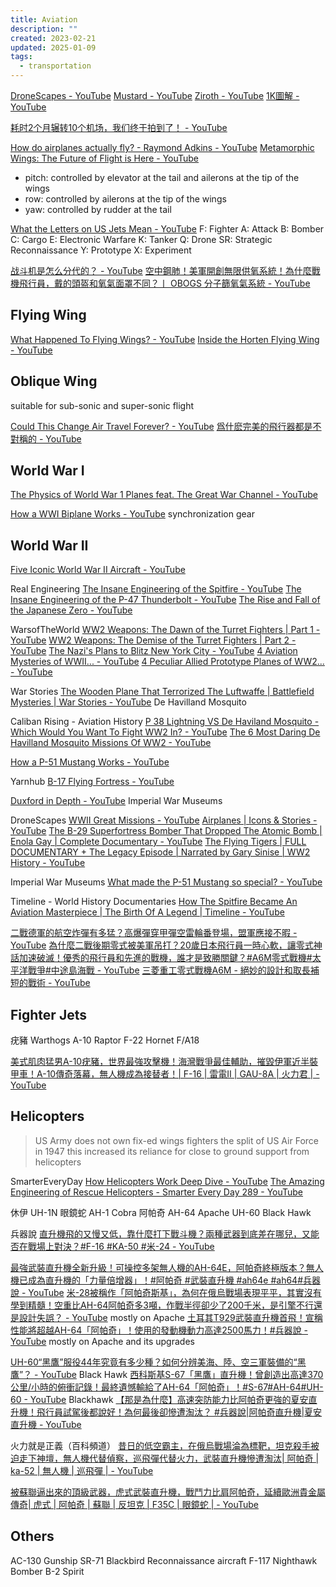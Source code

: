 ```yaml
---
title: Aviation
description: ""
created: 2023-02-21
updated: 2025-01-09
tags:
  - transportation
---
```


[DroneScapes - YouTube](https://www.youtube.com/@Dronescapes)
[Mustard - YouTube](https://www.youtube.com/@MustardChannel)
[Ziroth - YouTube](https://www.youtube.com/@ZirothTech)
[1K圖解 - YouTube](https://www.youtube.com/@1kdoc)

[耗时2个月辗转10个机场，我们终于拍到了！ - YouTube](https://www.youtube.com/watch?v=_gXxi7rbivg)

[How do airplanes actually fly? - Raymond Adkins - YouTube](https://www.youtube.com/watch?v=p4VHMsIuPmk)
[Metamorphic Wings: The Future of Flight is Here - YouTube](https://www.youtube.com/watch?v=OKWurIhfkhQ)

- pitch: controlled by elevator at the tail and ailerons at the tip of the wings
- row: controlled by ailerons at the tip of the wings
- yaw: controlled by rudder at the tail

[What the Letters on US Jets Mean - YouTube](https://www.youtube.com/shorts/oz7hNS12Qmk)
F: Fighter
A: Attack
B: Bomber
C: Cargo
E: Electronic Warfare
K: Tanker
Q: Drone
SR: Strategic Reconnaissance
Y: Prototype
X: Experiment

[战斗机是怎么分代的？ - YouTube](https://www.youtube.com/watch?v=SWxZdodxoYk)
[空中鋼肺！美軍開創無限供氧系統！為什麼戰機飛行員，戴的頭盔和氧氣面罩不同？丨 OBOGS 分子篩氧氣系統 - YouTube](https://www.youtube.com/watch?v=0oZ7NGhOXzU)

## Flying Wing

[What Happened To Flying Wings? - YouTube](https://www.youtube.com/watch?v=dByvPIyIbZE)
[Inside the Horten Flying Wing - YouTube](https://www.youtube.com/watch?v=x-EzlsLCUy0)

## Oblique Wing

suitable for sub-sonic and super-sonic flight

[Could This Change Air Travel Forever? - YouTube](https://www.youtube.com/watch?v=C_dNt4UEVZQ)
[爲什麽完美的飛行器都是不對稱的 - YouTube](https://www.youtube.com/watch?v=_QxC0sHALwU)

## World War I

[The Physics of World War 1 Planes feat. The Great War Channel - YouTube](https://www.youtube.com/watch?v=MI08NGCgISE)

[How a WWI Biplane Works - YouTube](https://www.youtube.com/watch?v=hgG4kGW_G9Y) synchronization gear

## World War II

[Five Iconic World War II Aircraft - YouTube](https://www.youtube.com/watch?v=hXGef2aeRwc)

Real Engineering
[The Insane Engineering of the Spitfire - YouTube](https://www.youtube.com/watch?v=_m6SEKNgxno)
[The Insane Engineering of the P-47 Thunderbolt - YouTube](https://www.youtube.com/watch?v=IwqTN5fhMR8)
[The Rise and Fall of the Japanese Zero - YouTube](https://www.youtube.com/watch?v=X0Mu4jJ0S0s)

WarsofTheWorld
[WW2 Weapons: The Dawn of the Turret Fighters | Part 1 - YouTube](https://www.youtube.com/watch?v=aB7AZNGvl6A)
[WW2 Weapons: The Demise of the Turret Fighters | Part 2 - YouTube](https://www.youtube.com/watch?v=aiqOyH6c6bQ)
[The Nazi's Plans to Blitz New York City - YouTube](https://www.youtube.com/watch?v=8xuWj9su1qc)
[4 Aviation Mysteries of WWII... - YouTube](https://www.youtube.com/watch?v=dNgoeiSG20k)
[4 Peculiar Allied Prototype Planes of WW2... - YouTube](https://www.youtube.com/watch?v=6Ch7cOtDbOU)

War Stories
[The Wooden Plane That Terrorized The Luftwaffe | Battlefield Mysteries | War Stories - YouTube](https://www.youtube.com/watch?v=TDZlMRVwxEY) De Havilland Mosquito

Caliban Rising - Aviation History
[P 38 Lightning VS De Haviland Mosquito - Which Would You Want To Fight WW2 In? - YouTube](https://www.youtube.com/watch?v=ChsLapzCH5c)
[The 6 Most Daring De Havilland Mosquito Missions Of WW2 - YouTube](https://www.youtube.com/watch?v=WJS6RgA9mqc)

[How a P-51 Mustang Works - YouTube](https://www.youtube.com/watch?v=hjsrqMe0B3s)

Yarnhub
[B-17 Flying Fortress - YouTube](https://www.youtube.com/playlist?list=PLA0QkS9h8CwwN1DNhCTgQRq2ZUToLuFdT)

[Duxford in Depth - YouTube](https://www.youtube.com/playlist?list=PLolzHiCNNbO8ehcr_CBTqSrbIgWel-ecU) Imperial War Museums

DroneScapes
[WWII Great Missions - YouTube](https://www.youtube.com/playlist?list=PL28FIzSr3HNsPRQfcbgHGFdMRLkEsQGtL)
[Airplanes | Icons & Stories - YouTube](https://www.youtube.com/playlist?list=PLBI4gRjPKfnNx3Mp4xzYTtVARDWEr6nrT)
[The B-29 Superfortress Bomber That Dropped The Atomic Bomb | Enola Gay | Complete Documentary - YouTube](https://www.youtube.com/watch?v=a1UnKZI1csg)
[The Flying Tigers | FULL DOCUMENTARY + The Legacy Episode | Narrated by Gary Sinise | WW2 History - YouTube](https://www.youtube.com/watch?v=gaJrwwOkEjY)

Imperial War Museums
[What made the P-51 Mustang so special? - YouTube](https://www.youtube.com/watch?v=Hp1MA7X12wA)

Timeline - World History Documentaries
[How The Spitfire Became An Aviation Masterpiece | The Birth Of A Legend | Timeline - YouTube](https://www.youtube.com/watch?v=fR03Mmv2bUs)

[二戰德軍的航空炸彈有多猛？高爆彈穿甲彈空雷輪番登場，盟軍應接不暇 - YouTube](https://www.youtube.com/watch?v=nMkb8zssv-g)
[為什麼二戰後期零式被美軍吊打？20歲日本飛行員一時心軟，讓零式神話加速破滅！優秀的飛行員和先進的戰機，誰才是致勝關鍵？#A6M零式戰機#太平洋戰爭#中途島海戰 - YouTube](https://www.youtube.com/watch?v=ID-1IIhr6Yk)
[三菱重工零式戰機A6M - 絕妙的設計和取長補短的戰術 - YouTube](https://www.youtube.com/watch?v=vnh1EqZ5j3A)

## Fighter Jets

疣豬 Warthogs A-10
Raptor F-22
Hornet F/A18

[美式肌肉猛男A-10疣豬，世界最強攻擊機！海灣戰爭最佳輔助，摧毀伊軍近半裝甲車！A-10傳奇落幕，無人機成為接替者！| F-16 | 雷電II | GAU-8A | 火力君 | - YouTube](https://www.youtube.com/watch?v=Nn_CcHutLhk)

## Helicopters

> US Army does not own fix-ed wings fighters the split of US Air Force in 1947
> this increased its reliance for close to ground support from helicopters

SmarterEveryDay
[How Helicopters Work Deep Dive - YouTube](https://www.youtube.com/playlist?list=PL6CECC2E56B68A2C3)
[The Amazing Engineering of Rescue Helicopters - Smarter Every Day 289 - YouTube](https://www.youtube.com/watch?v=oTfXehFVFyk)

休伊 UH-1N
眼鏡蛇 AH-1 Cobra
阿帕奇 AH-64 Apache
UH-60 Black Hawk

兵器說
[直升機飛的又慢又低，靠什麼打下戰斗機？兩種武器到底差在哪兒，又能否在戰場上對決？#F-16 #KA-50 #米-24 - YouTube](https://www.youtube.com/watch?v=W4ShtKJiapU)

[最強武裝直升機全新升級！可操控多架無人機的AH-64E，阿帕奇終極版本？無人機已成為直升機的「力量倍增器」！#阿帕奇 #武裝直升機 #ah64e #ah64#兵器說 - YouTube](https://www.youtube.cpom/watch?v=FZdoJeuKIN4)
[米-28被稱作「阿帕奇斯基」，為何在俄烏戰場表現平平，其實沒有學到精髓！空重比AH-64阿帕奇多3噸，作戰半徑卻少了200千米，是引擎不行還是設計失誤？ - YouTube](https://www.youtube.com/watch?v=I95L0qr2Ho4) mostly on Apache
[土耳其T929武裝直升機首飛！宣稱性能將超越AH-64「阿帕奇」！使用的發動機動力高達2500馬力！#兵器說 - YouTube](https://www.youtube.com/watch?v=oXGtS7NB_DY) mostly on Apache and its upgrades

[UH-60“黑鷹”服役44年究竟有多少種？如何分辨美海、陸、空三軍裝備的“黑鷹”？ - YouTube](https://www.youtube.com/watch?v=pe7M-S4WWws) Black Hawk
[西科斯基S-67「黑鷹」直升機！曾創造出高達370公里/小時的俯衝記錄！最終遺憾輸給了AH-64「阿帕奇」！#S-67#AH-64#UH-60 - YouTube](https://www.youtube.com/watch?v=M_ZMUyBZIOs) Blackhawk
[【那是為什麼】高速突防能力比阿帕奇更強的夏安直升機！飛行員試駕後都說好！為何最後卻慘遭淘汰？ #兵器說|阿帕奇直升機|夏安直升機 - YouTube](https://www.youtube.com/watch?v=FIdOJTHQ64)

火力就是正義（百科頻道）
[昔日的低空霸主，在俄烏戰場淪為標靶，坦克殺手被迫走下神壇，無人機代替偵察，巡飛彈代替火力，武裝直升機慘遭淘汰| 阿帕奇 | ka-52 | 無人機 | 巡飛彈 | - YouTube](https://www.youtube.com/watch?v=dbnWpTDojqs)

[被蘇聯逼出來的頂級武器，虎式武裝直升機，戰鬥力比肩阿帕奇，延續歐洲貴金屬傳奇| 虎式 | 阿帕奇 | 蘇聯 | 反坦克 | F35C | 眼鏡蛇 | - YouTube](https://www.youtube.com/watch?v=rRY7irVu2M0)

## Others

AC-130 Gunship
SR-71 Blackbird Reconnaissance aircraft
F-117 Nighthawk Bomber
B-2 Spirit
